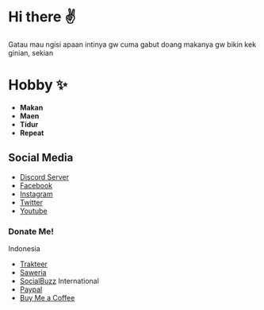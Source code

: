 # Hi there ✌
Gatau mau ngisi apaan intinya gw cuma gabut doang makanya gw bikin kek ginian, sekian

# Hobby ✨

- **Makan**
- **Maen**
- **Tidur**
- **Repeat**

## Social Media
- [Discord Server](https://dsc.gg/DeadZone)
- [Facebook](https://facebook.com/palaliip)
- [Instagram](https://instagram.com/palaliip)
- [Twitter](https://twitter.com/palaliip)
- [Youtube](https://www.youtube.com/channel/UCe6NiuV3AeTVQstUi9Z7gog)

### Donate Me! 
Indonesia
- [Trakteer](https://trakteer.id/palaliip)
- [Saweria](https://saweria.co/PalAlip)
- [SocialBuzz](https://sociabuzz.com/palalip/tribe)
International
- [Paypal](https://paypal.me/palalip)
- [Buy Me a Coffee](https://www.buymeacoffee.com/palalip)
